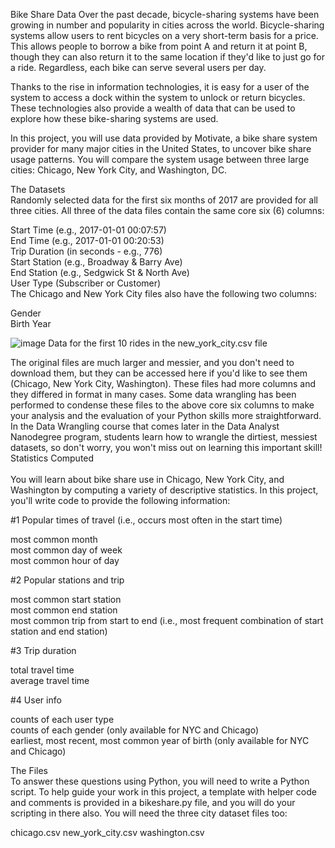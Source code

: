Bike Share Data
Over the past decade, bicycle-sharing systems have been growing in number and popularity in cities across the world. Bicycle-sharing systems allow users to rent bicycles on a very short-term basis for a price. This allows people to borrow a bike from point A and return it at point B, though they can also return it to the same location if they'd like to just go for a ride. Regardless, each bike can serve several users per day.

Thanks to the rise in information technologies, it is easy for a user of the system to access a dock within the system to unlock or return bicycles. These technologies also provide a wealth of data that can be used to explore how these bike-sharing systems are used.

In this project, you will use data provided by Motivate, a bike share system provider for many major cities in the United States, to uncover bike share usage patterns. You will compare the system usage between three large cities: Chicago, New York City, and Washington, DC.

The Datasets<br>
Randomly selected data for the first six months of 2017 are provided for all three cities. All three of the data files contain the same core six (6) columns:<br>

Start Time (e.g., 2017-01-01 00:07:57)<br>
End Time (e.g., 2017-01-01 00:20:53)<br>
Trip Duration (in seconds - e.g., 776)<br>
Start Station (e.g., Broadway & Barry Ave)<br>
End Station (e.g., Sedgwick St & North Ave)<br>
User Type (Subscriber or Customer)<br>
The Chicago and New York City files also have the following two columns:<br>

Gender<br>
Birth Year<br>

![image](https://user-images.githubusercontent.com/91467768/135971351-9e1d6852-4c88-4437-98cd-7a794dead4bd.png)
Data for the first 10 rides in the new_york_city.csv file<br>

The original files are much larger and messier, and you don't need to download them, but they can be accessed here if you'd like to see them (Chicago, New York City, Washington). These files had more columns and they differed in format in many cases. Some data wrangling has been performed to condense these files to the above core six columns to make your analysis and the evaluation of your Python skills more straightforward. In the Data Wrangling course that comes later in the Data Analyst Nanodegree program, students learn how to wrangle the dirtiest, messiest datasets, so don't worry, you won't miss out on learning this important skill!<br>
Statistics Computed<br><br>
You will learn about bike share use in Chicago, New York City, and Washington by computing a variety of descriptive statistics. In this project, you'll write code to provide the following information:<br>

#1 Popular times of travel (i.e., occurs most often in the start time)

most common month <br>
most common day of week <br>
most common hour of day <br>

#2 Popular stations and trip<br>

most common start station<br>
most common end station<br>
most common trip from start to end (i.e., most frequent combination of start station and end station)<br>

#3 Trip duration<br>

total travel time<br>
average travel time<br>

#4 User info<br>

counts of each user type<br>
counts of each gender (only available for NYC and Chicago)<br>
earliest, most recent, most common year of birth (only available for NYC and Chicago)<br>


The Files<br>
To answer these questions using Python, you will need to write a Python script. To help guide your work in this project, a template with helper code and comments is provided in a bikeshare.py file, and you will do your scripting in there also. You will need the three city dataset files too:

chicago.csv
new_york_city.csv
washington.csv

